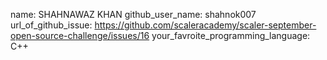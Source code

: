 name: SHAHNAWAZ KHAN
github_user_name: shahnok007
url_of_github_issue: https://github.com/scaleracademy/scaler-september-open-source-challenge/issues/16
your_favroite_programming_language: C++
